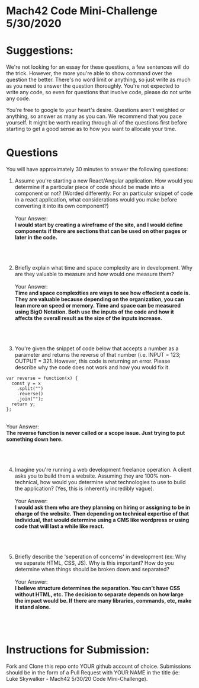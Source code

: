 # Mach42 Code Mini-Challenge 5/30/2020

# Suggestions:
We're not looking for an essay for these questions, a few sentences will do the trick. However, the more you're able to show command over the question the better. There's no word limit or anything, so just write as much as you need to answer the question thoroughly. You're not expected to write any code, so even for questions that involve code, please do not write any code. 

You're free to google to your heart's desire. Questions aren't weighted or anything, so answer as many as you can. We recommend that you pace yourself. It might be worth reading through all of the questions first before starting to get a good sense as to how you want to allocate your time. 


# Questions
You will have approximately 30 minutes to answer the following questions:

1. Assume you're starting a new React/Angular application. How would you determine if a particular piece of code should be made into a component or not? (Worded differently: For an particular snippet of code in a react application, what considerations would you make before converting it into its own component?) <br/><br/>
Your Answer:<br/>
<strong>I would start by creating a wireframe of the site, and I would define components if there are sections that can be used on other pages or later in the code.</strong>
<br/><br/>
<br/><br/>

2. Briefly explain what time and space complexity are in development. Why are they valuable to measure and how would one measure them?<br/><br/>
Your Answer:<br/>
<strong>Time and space complexities are ways to see how effecient a code is.  They are valuable because depending on the organization, you can lean more on speed or memory.  Time and space can be measured using BigO Notation.  Both use the inputs of the code and how it affects the overall result as the size of the inputs increase.  </strong>
<br/><br/>
<br/><br/>

3. You're given the snippet of code below that accepts a number as a parameter and returns the reverse of that number (i.e. INPUT = 123; OUTPUT = 321. However, this code is returning an error. Please describe why the code does not work and how you would fix it. <br/>
```
var reverse = function(x) {
  const y = x
    .split("")
    .reverse()
    .join("");
  return y;
};
```
<br/>
Your Answer:<br/>
<strong>The reverse function is never called or a scope issue.  Just trying to put something down here.</strong>
<br/><br/>
<br/><br/>

4. Imagine you're running a web development freelance operation. A client asks you to build them a website. Assuming they are 100% non-technical, how would you determine what technologies to use to build the application? (Yes, this is inherently incredibly vague).<br/><br/>
Your Answer:<br/>
<strong>I would ask them who are they planning on hiring or assigning to be in charge of the website.  Then depending on technical expertise of that individual, that would determine using a CMS like wordpress or using code that will last a while like react. </strong>
<br/><br/>
<br/><br/>

5. Briefly describe the 'seperation of concerns' in development (ex: Why we separate HTML, CSS, JS). Why is this important? How do you determine when things should be broken down and separated? <br/><br/>
Your Answer: <br/>
<strong>I believe structure determines the separation.  You can't have CSS without HTML, etc.  The decision to separate depends on how large the impact would be.  If there are many libraries, commands, etc, make it stand alone.</strong>
<br/><br/>
<br/><br/>

# Instructions for Submission:
Fork and Clone this repo onto YOUR github account of choice.
Submissions should be in the form of a Pull Request with YOUR NAME in the title (ie: Luke Skywalker - Mach42 5/30/20 Code Mini-Challenge).

